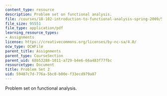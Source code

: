 ```yaml
---
content_type: resource
description: Problem set on functional analysis.
file: /courses/18-102-introduction-to-functional-analysis-spring-2009/59487c7d776a5bc0b00ef33ecd979a87_MIT18_102s09_pset02.pdf
file_size: 95551
file_type: application/pdf
learning_resource_types:
- Assignments
license: https://creativecommons.org/licenses/by-nc-sa/4.0/
ocw_type: OCWFile
parent_title: Assignments
parent_type: CourseSection
parent_uid: 68b53288-1011-a729-b4e6-66a483f77fbc
resourcetype: Document
title: Problem Set 2
uid: 59487c7d-776a-5bc0-b00e-f33ecd979a87
---
```

Problem set on functional analysis.